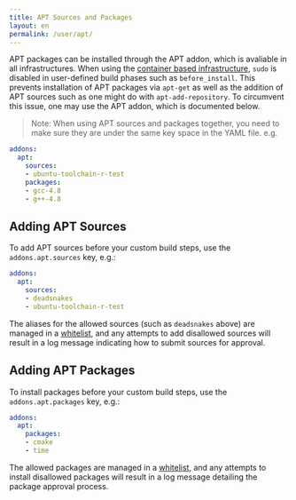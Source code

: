 ```yaml
---
title: APT Sources and Packages
layout: en
permalink: /user/apt/
---
```

<div id="toc">
</div>

APT packages can be installed through the APT addon, which is avaliable in all infrastructures. When using the
[container based infrastructure](/user/workers/container-based-infrastructure/), `sudo` is disabled in user-defined build
phases such as `before_install`. This prevents installation of APT packages via `apt-get` as well as the addition of APT
sources such as one might do with `apt-add-repository`. To circumvent this issue, one may use the APT addon, which is
documented below.

 > Note: When using APT sources and packages together, you need to make
 > sure they are under the same key space in the YAML file. e.g.

``` yaml
addons:
  apt:
    sources:
    - ubuntu-toolchain-r-test
    packages:
    - gcc-4.8
    - g++-4.8
```

## Adding APT Sources

To add APT sources before your custom build steps, use the `addons.apt.sources` key, e.g.:

``` yaml
addons:
  apt:
    sources:
    - deadsnakes
    - ubuntu-toolchain-r-test
```

The aliases for the allowed sources (such as `deadsnakes` above) are managed in a
[whitelist](https://github.com/travis-ci/apt-source-whitelist), and any attempts to add disallowed sources will result
in a log message indicating how to submit sources for approval.

## Adding APT Packages

To install packages before your custom build steps, use the `addons.apt.packages` key, e.g.:

``` yaml
addons:
  apt:
    packages:
    - cmake
    - time
```

The allowed packages are managed in a [whitelist](https://github.com/travis-ci/apt-package-whitelist), and any attempts
to install disallowed packages will result in a log message detailing the package approval process.
